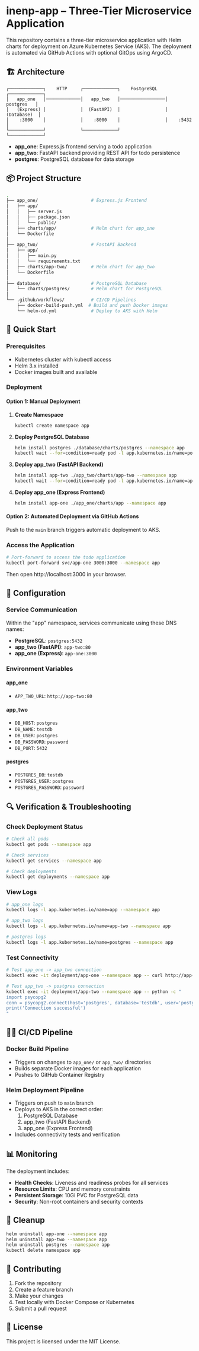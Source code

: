 # inenp-app – Three-Tier Microservice Application

This repository contains a three-tier microservice application with Helm charts for deployment on Azure Kubernetes Service (AKS). The deployment is automated via GitHub Actions with optional GitOps using ArgoCD.

## 🏗️ Architecture

```
┌─────────────┐    HTTP     ┌─────────────┐    PostgreSQL   ┌─────────────┐
│   app_one   │─────────────│   app_two   │─────────────────│  postgres   │
│   (Express) │             │  (FastAPI)  │                 │ (Database)  │
│    :3000    │             │    :8000    │                 │    :5432    │
└─────────────┘             └─────────────┘                 └─────────────┘
```

- **app_one**: Express.js frontend serving a todo application
- **app_two**: FastAPI backend providing REST API for todo persistence
- **postgres**: PostgreSQL database for data storage

## 📦 Project Structure

```bash
.
├── app_one/                    # Express.js Frontend
│   ├── app/
│   │   ├── server.js
│   │   ├── package.json
│   │   └── public/
│   ├── charts/app/             # Helm chart for app_one
│   └── Dockerfile
│
├── app_two/                    # FastAPI Backend
│   ├── app/
│   │   ├── main.py
│   │   └── requirements.txt
│   ├── charts/app-two/         # Helm chart for app_two
│   └── Dockerfile
│
├── database/                   # PostgreSQL Database
│   └── charts/postgres/        # Helm chart for PostgreSQL
│
└── .github/workflows/          # CI/CD Pipelines
    ├── docker-build-push.yml  # Build and push Docker images
    └── helm-cd.yml             # Deploy to AKS with Helm
```

## 🚀 Quick Start

### Prerequisites

- Kubernetes cluster with kubectl access
- Helm 3.x installed
- Docker images built and available

### Deployment

#### Option 1: Manual Deployment

1. **Create Namespace**
   ```bash
   kubectl create namespace app
   ```

2. **Deploy PostgreSQL Database**
   ```bash
   helm install postgres ./database/charts/postgres --namespace app
   kubectl wait --for=condition=ready pod -l app.kubernetes.io/name=postgres --namespace app --timeout=300s
   ```

3. **Deploy app_two (FastAPI Backend)**
   ```bash
   helm install app-two ./app_two/charts/app-two --namespace app
   kubectl wait --for=condition=ready pod -l app.kubernetes.io/name=app-two --namespace app --timeout=300s
   ```

4. **Deploy app_one (Express Frontend)**
   ```bash
   helm install app-one ./app_one/charts/app --namespace app
   ```

#### Option 2: Automated Deployment via GitHub Actions

Push to the `main` branch triggers automatic deployment to AKS.

### Access the Application

```bash
# Port-forward to access the todo application
kubectl port-forward svc/app-one 3000:3000 --namespace app
```

Then open http://localhost:3000 in your browser.

## 🔧 Configuration

### Service Communication

Within the "app" namespace, services communicate using these DNS names:

- **PostgreSQL**: `postgres:5432`
- **app_two (FastAPI)**: `app-two:80`  
- **app_one (Express)**: `app-one:3000`

### Environment Variables

#### app_one
- `APP_TWO_URL`: `http://app-two:80`

#### app_two
- `DB_HOST`: `postgres`
- `DB_NAME`: `testdb`
- `DB_USER`: `postgres`
- `DB_PASSWORD`: `password`
- `DB_PORT`: `5432`

#### postgres
- `POSTGRES_DB`: `testdb`
- `POSTGRES_USER`: `postgres`
- `POSTGRES_PASSWORD`: `password`

## 🔍 Verification & Troubleshooting

### Check Deployment Status

```bash
# Check all pods
kubectl get pods --namespace app

# Check services
kubectl get services --namespace app

# Check deployments
kubectl get deployments --namespace app
```

### View Logs

```bash
# app_one logs
kubectl logs -l app.kubernetes.io/name=app --namespace app

# app_two logs
kubectl logs -l app.kubernetes.io/name=app-two --namespace app

# postgres logs
kubectl logs -l app.kubernetes.io/name=postgres --namespace app
```

### Test Connectivity

```bash
# Test app_one -> app_two connection
kubectl exec -it deployment/app-one --namespace app -- curl http://app-two:80/

# Test app_two -> postgres connection
kubectl exec -it deployment/app-two --namespace app -- python -c "
import psycopg2
conn = psycopg2.connect(host='postgres', database='testdb', user='postgres', password='password', port=5432)
print('Connection successful')
"
```

## 🏃‍♂️ CI/CD Pipeline

### Docker Build Pipeline

- Triggers on changes to `app_one/` or `app_two/` directories
- Builds separate Docker images for each application
- Pushes to GitHub Container Registry

### Helm Deployment Pipeline

- Triggers on push to `main` branch
- Deploys to AKS in the correct order:
  1. PostgreSQL Database
  2. app_two (FastAPI Backend)
  3. app_one (Express Frontend)
- Includes connectivity tests and verification

## 📊 Monitoring

The deployment includes:

- **Health Checks**: Liveness and readiness probes for all services
- **Resource Limits**: CPU and memory constraints
- **Persistent Storage**: 10Gi PVC for PostgreSQL data
- **Security**: Non-root containers and security contexts

## 🧹 Cleanup

```bash
helm uninstall app-one --namespace app
helm uninstall app-two --namespace app
helm uninstall postgres --namespace app
kubectl delete namespace app
```

## 🤝 Contributing

1. Fork the repository
2. Create a feature branch
3. Make your changes
4. Test locally with Docker Compose or Kubernetes
5. Submit a pull request

## 📝 License

This project is licensed under the MIT License.
